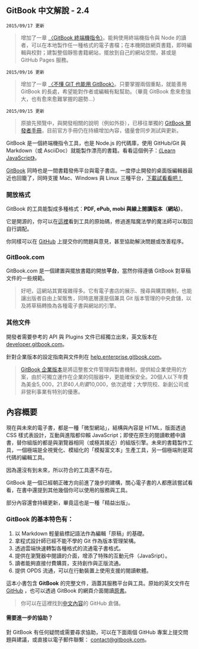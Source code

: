 ## GitBook 中文解說 - 2.4

`2015/09/17 更新`

> 增加了一章 [〈GitBook 終端機指令〉](book/gitbook-cli.md)。能夠使用終端機指令與 Node 的讀者，可以在本地製作任一種格式的電子書檔；在本機開啟網頁書籍，即時編輯與校對；建製整個靜態書籍網站，擺放到自己的網站空間，甚或是 GitHub Pages 服務。

`2015/09/16 更新`

> 增加了一章 [〈不懂 GIT 也能用 GitBook〉](book/nogitisok.md)。只要掌握兩個重點，就能善用 GitBook 的長處，希望能對作者或編輯有點幫助。（畢竟 GitBook 愈來愈強大，也有愈來愈難掌握的趨勢...）

`2015/09/15 更新`

> 原搶先預覽中，與開發相關的說明（例如外掛），已移往單獨的 [GitBook 開發者手冊](https://www.gitbook.com/book/wastemobile/gitbook-api-guide/details)，目前官方手冊仍在持續增加內容，儘量會同步測試與更新。

GitBook 是一個終端機指令工具，也是 Node.js 的代碼庫，使用 GitHub/Git 與 Markdown（或 AsciiDoc）就能製作漂亮的書籍。看看這個例子：[《Learn JavaScript》](https://www.gitbook.com/book/gitbookio/javascript/details)。

[GitBook](https://www.gitbook.com/) 同時也是一間書籍發佈平台與電子書店。一度停止開發的桌面版編輯器最近也回籠了，同時支援 Mac、Windows 與 Linux 三種平台，[下載試看看吧！](https://www.gitbook.com/editor)

### 開放格式

GitBook 的工具能製成多種格式：**PDF, ePub, mobi 與線上閱讀版本（網站）**。

它是開源的，你可以在[這裡](https://github.com/GitbookIO/gitbook)看到工具的原始碼，修過進階魔法學的魔法師可以取回自行調配。

你同樣可以在 [GitHub](https://github.com/GitbookIO/gitbook/issues) 上提交你的問題與意見，甚至協助解決問題或改善程序。

### GitBook.com

GitBook.com 是一個建置與擺放書籍的開放**平台**，當然你得遵循 GitBook 對草稿文件的一些規範。

> 好吧，這網站其實複雜得多。它有電子書店的展示、搜尋與購買機制，也能讓出版者自由上架販售，同時底層還是個兼具 Git 版本管理的中央倉儲，以及將草稿轉換為各種電子書與網站的引擎。

### 其他文件

開發者需要參考的 API 與 Plugins 文件已經獨立出來，英文版本在 [developer.gitbook.com](https://developer.gitbook.com/)。

針對企業版本的設定指南與文件則在 [help.enterprise.gitbook.com](http://help.enterprise.gitbook.com/)。

> [GitBook 企業版本](https://enterprise.gitbook.com)是將這整套文件管理與製書機制，提供給企業使用的方案，由於可獨立運作在企業的伺服器中，更能確保安全。20個人以下年費為美金$5,000，21至40人則要$10,000，依次遞增；大學院校、新創公司或非營利事業有特別的優惠。


## 內容概要

現在與未來的電子書，都是一種「微型網站」，結構與內容是 HTML，版面透過 CSS 樣式表設計，互動與進階都仰賴 JavaScript；即使在原生的閱讀軟體中讀書，替你組版的都是與瀏覽器相同（或極其接近）的組版引擎。未來的書籍製作工具，一個極端是全視覺化、模組化的「模擬富文本」生產工具，另一個極端則是寫代碼的編輯工具。

因為還沒有到未來，所以符合的工具還不存在。

GitBook 是一個已經朝正確方向前進了幾步的建構，關心電子書的人都應該嘗試看看，在書中還提到其他幾個你可以使用的服務與工具。

部分內容還會持續更新，畢竟這也是一種「精益出版」。

### GitBook 的基本特色有：

1. 以 Markdown 輕量級標記語法作為編輯「原稿」的基礎。
2. 拿程式設計師已經不能不學的 Git 作為版本管理架構。
3. 透過雲端快速轉製各種格式的流通電子書格式。
4. 提供在瀏覽器中閱讀的介面，增添了特殊的互動元件（JavaSript）。
5. 讀者能夠直接付費購買，支持創作與正版流通。
6. 提供 OPDS 流通，可以在行動裝置上使用支援的閱讀軟體。

這本小書包含 **GitBook** 的完整文件，涵蓋其服務平台與工具。原始的英文文件在 [GitHub](https://github.com/GitbookIO/documentation) ，也可以透過 GitBook 的網頁介面閱讀[原書](http://help.gitbook.io)。

> 你可以在這裡找到[中文內容](https://github.com/wastemobile/gitbook)的 GitHub 倉儲。

#### 需要進一步的協助？

對 GitBook 有任何疑問或需要尋求協助，可以在下面兩個 GitHub 專案上提交問題與建議，或直接以電子郵件聯繫： [contact@gitbook.com](mailto:contact@gitbook.com)。
